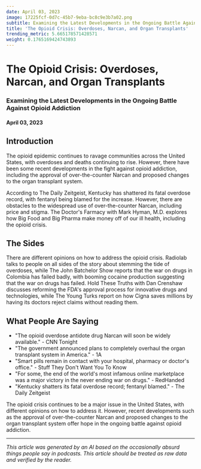 ```yaml
---
date: April 03, 2023
image: 17225fcf-0d7c-45b7-9eba-bc8c9e3b7a02.png
subtitle: Examining the Latest Developments in the Ongoing Battle Against Opioid Addiction
title: 'The Opioid Crisis: Overdoses, Narcan, and Organ Transplants'
trending_metric: 5.665178571428571
weight: 0.1765169424743893
---
```

# The Opioid Crisis: Overdoses, Narcan, and Organ Transplants
### Examining the Latest Developments in the Ongoing Battle Against Opioid Addiction
#### April 03, 2023

## Introduction
The opioid epidemic continues to ravage communities across the United States, with overdoses and deaths continuing to rise. However, there have been some recent developments in the fight against opioid addiction, including the approval of over-the-counter Narcan and proposed changes to the organ transplant system. 

According to The Daily Zeitgeist, Kentucky has shattered its fatal overdose record, with fentanyl being blamed for the increase. However, there are obstacles to the widespread use of over-the-counter Narcan, including price and stigma. The Doctor's Farmacy with Mark Hyman, M.D. explores how Big Food and Big Pharma make money off of our ill health, including the opioid crisis. 

## The Sides
There are different opinions on how to address the opioid crisis. Radiolab talks to people on all sides of the story about stemming the tide of overdoses, while The John Batchelor Show reports that the war on drugs in Colombia has failed badly, with booming cocaine production suggesting that the war on drugs has failed. Hold These Truths with Dan Crenshaw discusses reforming the FDA's approval process for innovative drugs and technologies, while The Young Turks report on how Cigna saves millions by having its doctors reject claims without reading them. 

## What People Are Saying
- "The opioid overdose antidote drug Narcan will soon be widely available." - CNN Tonight
- "The government announced plans to completely overhaul the organ transplant system in America." - 1A
- "Smart pills remain in contact with your hospital, pharmacy or doctor's office." - Stuff They Don't Want You To Know
- "For some, the end of the world's most infamous online marketplace was a major victory in the never ending war on drugs." - RedHanded
- "Kentucky shatters its fatal overdose record; fentanyl blamed." - The Daily Zeitgeist

The opioid crisis continues to be a major issue in the United States, with different opinions on how to address it. However, recent developments such as the approval of over-the-counter Narcan and proposed changes to the organ transplant system offer hope in the ongoing battle against opioid addiction.

 --- 

*This article was generated by an AI based on the occasionally absurd things people say in podcasts. This article should be treated as raw data and verified by the reader.*